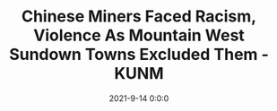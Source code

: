 ---
"title": "Chinese Miners Faced Racism, Violence As Mountain West Sundown Towns Excluded Them - KUNM"
"date": "2021-9-14 0:0:0"
"feed_name": "GOOGLENEWSMINING"
"feed_website": "https://news.google.com/search?q=mining%2Bincident&hl=en-US&gl=US&ceid=US:en"
"feed_rss": "https://news.google.com/rss/search?q=mining%2Bincident&hl=en-US&gl=US&ceid=US:en"
"link": "https://www.kunm.org/post/chinese-miners-faced-racism-violence-mountain-west-sundown-towns-excluded-them"
"file": "_posts/2021-1-1-207312f8781749ab041568fcf6c4cd1b7c2114d0.md"
"accident": "1"
"drilling": "0"
---